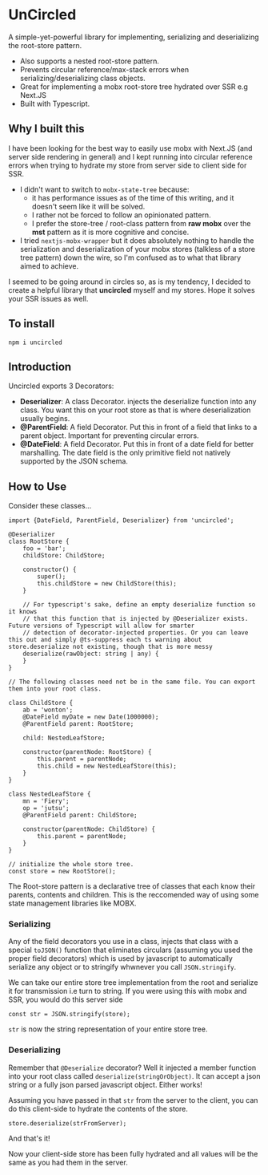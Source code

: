 # UnCircled

A simple-yet-powerful library for implementing, serializing and deserializing the root-store pattern.
- Also supports a nested root-store pattern.
- Prevents circular reference/max-stack errors when serializing/deserializing class objects. 
- Great for implementing a mobx root-store tree hydrated over SSR e.g Next.JS
- Built with Typescript.

## Why I built this
I have been looking for the best way to easily use mobx with Next.JS (and server side rendering in general) and I 
kept running into circular reference errors when trying to hydrate my store from server side to client side for SSR.
- I didn't want to switch to `mobx-state-tree` because: 
  - it has performance issues as of the time of this writing, and it doesn't seem like it will be solved.
  - I rather not be forced to follow an opinionated pattern.
  - I prefer the store-tree / root-class pattern from **raw mobx** over the **mst** pattern as it is more cognitive and concise.
- I tried `nextjs-mobx-wrapper` but it does absolutely nothing to handle the serialization and deserialization of your mobx stores (talkless of a store tree pattern) down the wire, so I'm confused as to what that library aimed to achieve.

I seemed to be going around in circles so, as is my tendency, I decided to create a helpful library that **uncircled** myself and my stores. 
Hope it solves your SSR issues as well.

## To install
`npm i uncircled`

## Introduction

Uncircled exports 3 Decorators:
- **Deserializer**: A class Decorator. injects the deserialize function into any class. You want this on your root store as that is where deserialization usually begins.
- **@ParentField**: A field Decorator. Put this in front of a field that links to a parent object. Important for preventing circular errors.
- **@DateField**: A field Decorator. Put this in front of a date field for better marshalling. The date field is the only primitive field not natively supported by the JSON schema. 


## How to Use

Consider these classes...
```$xslt
import {DateField, ParentField, Deserializer} from 'uncircled';

@Deserializer
class RootStore {
    foo = 'bar';
    childStore: ChildStore;

    constructor() {
        super();
        this.childStore = new ChildStore(this);
    }

    // For typescript's sake, define an empty deserialize function so it knows 
    // that this function that is injected by @Deserializer exists. Future versions of Typescript will allow for smarter
    // detection of decorator-injected properties. Or you can leave this out and simply @ts-suppress each ts warning about store.deserialize not existing, though that is more messy
    deserialize(rawObject: string | any) {
    }
}

// The following classes need not be in the same file. You can export them into your root class.

class ChildStore {
    ab = 'wonton';
    @DateField myDate = new Date(1000000);
    @ParentField parent: RootStore;

    child: NestedLeafStore;

    constructor(parentNode: RootStore) {
        this.parent = parentNode;
        this.child = new NestedLeafStore(this);
    }
}

class NestedLeafStore {
    mn = 'Fiery';
    op = 'jutsu';
    @ParentField parent: ChildStore;

    constructor(parentNode: ChildStore) {
        this.parent = parentNode;
    }
}

// initialize the whole store tree.
const store = new RootStore();
```

The Root-store pattern is a declarative tree of classes that each know their parents, contents and children.
This is the reccomended way of using some state management libraries like MOBX.

### Serializing
Any of the field decorators you use in a class, injects that class with a special `toJSON()` function that eliminates circulars (assuming you used the proper field decorators) which is used by 
javascript to automatically serialize any object or to stringify whwnever you call `JSON.stringify`.

We can take our entire store tree implementation from the root and serialize it for transmission i.e turn to string. 
If you were using this with mobx and SSR, you would do this server side 
```$xslt
const str = JSON.stringify(store);
```
`str` is now the string representation of your entire store tree.

### Deserializing

Remember that `@Deserialize` decorator? Well it injected a member function into your root class called `deserialize(stringOrObject)`.
It can accept a json string or a fully json parsed javascript object. Either works!

Assuming you have passed in that `str` from the server to the client, you can do this client-side to hydrate the 
contents of the store.

```$xslt
store.deserialize(strFromServer);
```

And that's it!

Now your client-side store has been fully hydrated and all values will be the same as you had them in the server.


